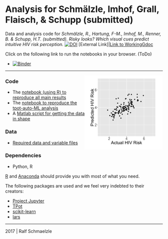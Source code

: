 # Analysis for Schmälzle, Imhof, Grall, Flaisch, & Schupp (submitted)

Data and analysis code for *Schmälzle, R., Hartung, F-M., Imhof, M., Renner, B. & Schupp, H.T. (submitted). Risky looks? 
Which visual cues predict intuitive HIV risk perception.* [![DOI](http://www.ralfschmaelzle.net/wp-content/plugins/papercite/img/pdf.png)](https://doi.org/10.) [External Link]|[Link to WorkingGdoc](https://docs.google.com/document/d/1MHabaA8bNOCd3f9p-UR_EVEuhTV2rKqQMOGhDGUQc2A/edit?usp=sharing)

Click on the following link to run the notebooks in your browser. (ToDo)
* [![Binder](http://mybinder.org/badge.svg)](ToDo)

***

<img align="right" width=250px src=data/explainer_fig.png> 


### Code
* The [notebook (using R) to reproduce all main results](https://github.com/nomcomm/riskcues/blob/master/scripts/HIV%20Risk%20Prediction%20R%20.ipynb)
* The [notebook to reproduce the tpot-auto-ML analysis](https://github.com/nomcomm/riskcues/blob/master/scripts/TPOT-CuePrediction.ipynb)
* A [Matlab script for getting the data in shape](https://github.com/nomcomm/riskcues/blob/master/scripts/MatlabAnalyseCues_1.m)


### Data
* [Required data and variable files](https://github.com/nomcomm/riskcues/tree/master/data)


### Dependencies
* Python, R

[R](http://r-project.org/) and 
[Anaconda](http://continuum.io/downloads) should provide you with most of what you need.


The following packages are used and we feel very indebted to their creators:
* [Project Jupyter](https://github.com/jupyter) 
* [TPot](https://rhiever.github.io/tpot/)
* [scikit-learn](http://scikit-learnorg/)
* [lars](https://cran.r-project.org/web/packages/lars/index.html)



***
2017 | Ralf Schmaelzle
